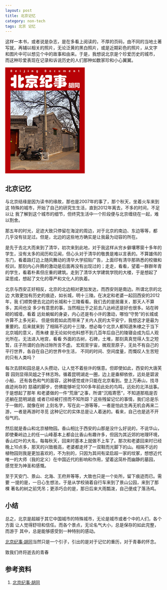 ```yaml
---
layout: post
title: 北京记忆
category: non-tech
tags: 北京 记忆
---
```


这样一本书，或者说是杂志，是在多看上阅读的，不厚的页码，由不同的当地土著
写就，再辅以相关的照片，无论泛黄的黑白照片，或是近期彩色的照片，从文字
和图片中可以想见个中的故事和由来。于是，我想说北京是个珍爱历史的城市，
而这种珍爱表现在记录和诉说历史的人们那种如数家珍和小心翼翼。

![beijing](/assets/images/beijing_hutong.jpg)

## 北京记忆

与北京结缘是因为读书的缘故，那也是2007年的事了，那个秋天，坐着火车来到这
特殊的城市，开始了自己的研究生生活，直到2012年离去，不多的时间，不足以让
我了解到这个城市的细节，但终究生活中一个阶段便与北京缠绕在一起，难以割舍。

那五年的时光，足迹大致只停留在海淀的周边，对于北京的南边、东边等等，都
几乎没有驻足过。但是，北边的这些地方确实是让我最为动容的所在。

是先于去北大而来到了清华，初次来到此地，对于我这样从穷乡僻壤寒窗十多年的
学生，没有太多的阅历和见闻，但心头对于清华的敬畏是难以言表的。不算雄伟的
东门，看着路灯边上随风舞动的清华大学招贴广告，上面印有清华那熟悉的校徽和
校训，那刻内心升腾的激动是后面再没有出现过的；走走，看看，望着一群群年青
的学生，看着朴素但庄重的建筑。走到了清华大学建筑学院的大楼，于是想起了
梁思成，想起了文化的尊严和文化人的执着。

北京与西安正好相反，北京的北边相对更加发达，而西安则是南边。所谓北京的北边
大致更加有历史的痕迹，如长城，明十三陵。在决定和老婆一起回西安的2012年，我
们顺势便去北边的长城和十三陵看看。我们去的是居庸关，那天人不算多，其间也没
多少有意思的事，当然相比于之前去八达岭还是好也很多。站在砖砌的城墙，看着
远处蜿蜒的身姿，内心还是有小许的激动，哪怕“守势”的长城或许算不上多光彩，
但是倘若如此而带来了关内人民的太平安宁，我想这才是最为重要的。后来就来到
了相隔不远的十三陵，想必每个北京人都知道朱棣之于当下北京城的意义，而朱棣
是无论如何也料想不到几百年后自己的陵寝会成为后人观光所在。无法进入地宫，看看
外面的古树，石碑，土堆，那刻真真觉得人生之短暂，庄子所谓的白驹过隙所言不虚。
宏观至宇宙，微观至原子，无处不有自己的平行世界，各自在自己的世界中生活，
不同的时间、空间度量，而慨叹人生苦短的只有人类吗？

每次去颐和园总是人头攒动，让人觉不着些许的惬意。但即使如此，西安的大唐芙蓉
园则显得凤姐之于林志玲。循着昆明湖走一圈，边上是垂柳依依，远处是碧波小船，
还有各色和气的面容，这种感觉或许只能在北京看到。登上万寿山，找寻痕迹尚存的
慈禧的脚步，仿佛能够听见100多年前此处的鸟鸣，远处的北洋战事。于是想起了那年
和老婆做的一件“荒唐”之事，所谓“沉瓶寄愿”，不知道那瓶是否还躺在昆明湖底
或者已经被打捞而不知所踪？这些残留记忆的事情，我们总是乐于一做的，就像在树
上刻名字，写在此一游等等，一者是怕此生再无机会再来二游，一者是再游时寻觅
这种记忆的实体总是让人着迷的。看来，自己也是逃不开俗气的。

然后就是香山和北京植物园。香山相比于西安的山那是没什么好说的，不说华山，
即使秦岭边上的任一山峰基本上都会比香山有趣许多，但因为其近郊的地理环境，
香山红叶的大名，每每秋天，回来时基本上就做不上车了。那次和老婆回来时已经
晚上10点多，那天的兴致极高，老婆都走坏了一双鞋而光脚下的山。相隔不远的
植物园则我是更加喜欢的，不为别的，只因为其间有梁启超一家的坟冢，想想近代
唯一的大师（我的定义）在中国近代的影响和作用，望着这简朴而幽静的墓园，
感觉至为神圣和感慨。

至于天安门、景山、北海、王府井等等，大致也只是一个处所，留下痕迹而已。需要
一提的是，一日心生想法，于是从学校骑着自行车来到了景山公园，来到了那棵
著名的树之前凭吊；更添巧合的是，那日后来大雨瓢泼，自己便成了落汤鸡。

## 小结

总之，北京是超越于其它中国城市的特殊城市，无论是城市或者个中的人们，各个方面
让人觉得舒坦和信任。而各个景点，无论名气大小，总是保存的如此完整，而游于
其中，总是能够感受到一种特别的感动。

[北京纪事·胡同][北京纪事·胡同]当然只是一个引子，引出的是对于记忆的重历，对于青春的怀念。

致我们终将逝去的青春


## 参考资料
1. [北京纪事·胡同][北京纪事·胡同]


[北京纪事·胡同]: http://book.duokan.com/%E5%8C%97%E4%BA%AC%E7%BA%AA%E4%BA%8B%C2%B7%E8%83%A1%E5%90%8C/b/33802

